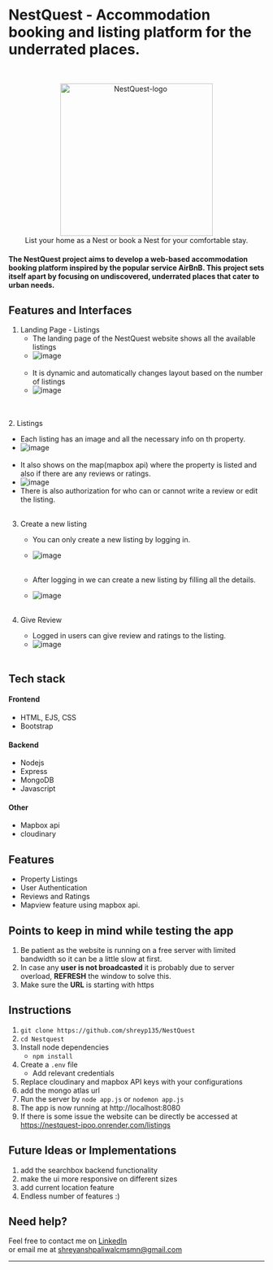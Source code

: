 
 # NestQuest - Accommodation booking and listing platform for the underrated places.
<br>

<p align="center">
<a href="https://nestquest-ipoo.onrender.com/listings">
<img src="https://res.cloudinary.com/dahhchuj8/image/upload/v1716811345/Screenshot_2024-05-27_171708-modified_qpespx.png" height="300px" alt="NestQuest-logo"/>
</a>
 <br>
List your home as a Nest or book a Nest for your comfortable stay.

</p>

<h4> The NestQuest project aims to develop a web-based accommodation booking platform inspired by the popular
service AirBnB. This project sets itself apart by focusing on undiscovered, underrated places that cater to urban
needs.
</h4>

## Features and Interfaces

1. Landing Page - Listings <br>
   - The landing page of the NestQuest website shows all the available listings
   - ![image](https://res.cloudinary.com/dahhchuj8/image/upload/v1716811700/Screenshot_2024-05-27_173808_dclzil.png)
 <br><br>
   - It is dynamic and automatically changes layout based on the number of listings 
   - ![image](https://res.cloudinary.com/dahhchuj8/image/upload/v1716814449/Screenshot_2024-05-27_182354_hpx8vr.png)
   
 <br><br>
2. Listings <br>
   - Each listing has an image and all the necessary info on th property.
   - ![image](https://res.cloudinary.com/dahhchuj8/image/upload/v1716814638/Screenshot_2024-05-27_182704_mgbbzy.png)
    <br><br>
   - It also shows on the map(mapbox api) where the property is listed and also if there are any reviews or ratings. 
   - ![image](https://res.cloudinary.com/dahhchuj8/image/upload/v1716814763/Screenshot_2024-05-27_182747_eppqwz.png)
    <br>
   - There is also authorization for who can or cannot write a review or edit the listing.
    <br><br>
3. Create a new listing <br>
   - You can only create a new listing by logging in.
   - ![image](https://res.cloudinary.com/dahhchuj8/image/upload/v1716814841/Screenshot_2024-05-27_183029_cpsoh1.png)
        <br><br>

   - After logging in we can create a new listing by filling all the details. 
   - ![image](https://res.cloudinary.com/dahhchuj8/image/upload/v1716816853/Screenshot_2024-05-27_190255_elyezy.png)
    <br><br>

4. Give Review <br>
   - Logged in users can give review and ratings to the listing. 
   - ![image](https://res.cloudinary.com/dahhchuj8/image/upload/v1716816961/Screenshot_2024-05-27_190509_jvttni.png)
    <br><br>


## Tech stack

#### Frontend
- HTML, EJS, CSS
- Bootstrap

#### Backend
- Nodejs
- Express
- MongoDB
- Javascript

#### Other
- Mapbox api
- cloudinary


## Features

- Property Listings
- User Authentication
- Reviews and Ratings
- Mapview feature using mapbox api.

## Points to keep in mind while testing the app

1. Be patient as the  website is running on a free server with limited bandwidth so it can be a little slow at first.
2. In case any **user is not broadcasted** it is probably due to server overload, **REFRESH** the window to solve this. 
3. Make sure the **URL** is starting with https

## Instructions


1. `git clone https://github.com/shreyp135/NestQuest` 
2. `cd Nestquest`
3. Install node dependencies 
   - `npm install`
4. Create a `.env` file 
   - Add relevant credentials
5. Replace cloudinary and mapbox API keys with your configurations
6. add the mongo atlas url 
5. Run the server by `node app.js` or `nodemon app.js`
6. The app is now running at http://localhost:8080
7. If there is some issue the website can be directly be accessed at https://nestquest-ipoo.onrender.com/listings

## Future Ideas or Implementations

1. add the searchbox backend functionality
2. make the ui more responsive on different sizes
3. add current location feature
4. Endless number of features :)

## Need help?

Feel free to contact me on [LinkedIn](https://www.linkedin.com/in/shreyanshpaliwal135/) <br>
or email me at shreyanshpaliwalcmsmn@gmail.com


---------                             
